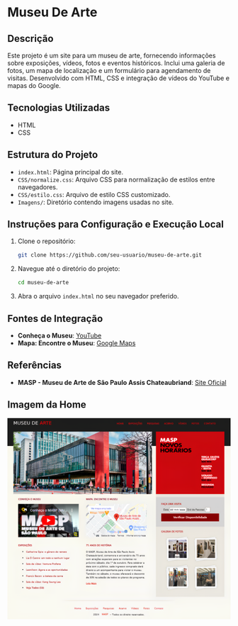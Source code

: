 # Museu De Arte

## Descrição
Este projeto é um site para um museu de arte, fornecendo informações sobre exposições, vídeos, fotos e eventos históricos. Inclui uma galeria de fotos, um mapa de localização e um formulário para agendamento de visitas. Desenvolvido com HTML, CSS e integração de vídeos do YouTube e mapas do Google.

## Tecnologias Utilizadas
- HTML
- CSS

## Estrutura do Projeto
- `index.html`: Página principal do site.
- `CSS/normalize.css`: Arquivo CSS para normalização de estilos entre navegadores.
- `CSS/estilo.css`: Arquivo de estilo CSS customizado.
- `Imagens/`: Diretório contendo imagens usadas no site.

## Instruções para Configuração e Execução Local
1. Clone o repositório:
    ```bash
    git clone https://github.com/seu-usuario/museu-de-arte.git
    ```
2. Navegue até o diretório do projeto:
    ```bash
    cd museu-de-arte
    ```
3. Abra o arquivo `index.html` no seu navegador preferido.

## Fontes de Integração
- **Conheça o Museu**: [YouTube](https://www.youtube.com/embed/IkHA0Ih6N_k?si=EjWLQikj9PkZtaxB)
- **Mapa: Encontre o Museu**: [Google Maps](https://www.google.com/maps/embed?pb=!1m18!1m12!1m3!1d3657.195697374655!2d-46.658456824669926!3d-23.561413978799674!2m3!1f0!2f0!3f0!3m2!1i1024!2i768!4f13.1!3m3!1m2!1s0x94ce59ceb1eb771f%3A0xe904f6a669744da1!2sMuseu%20de%20Arte%20de%20S%C3%A3o%20Paulo%20Assis%20Chateaubriand!5e0!3m2!1spt-BR!2sbr!4v1721776222422!5m2!1spt-BR!2sbr)


## Referências
- **MASP - Museu de Arte de São Paulo Assis Chateaubriand**: [Site Oficial](https://masp.org.br/)


## Imagem da Home
![Home](Imagens/Home.png)

